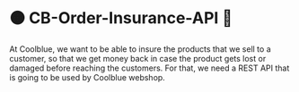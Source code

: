 # 🟠 CB-Order-Insurance-API 🔵
At Coolblue, we want to be able to insure the products that we sell to a customer, so that we get money back in case the product gets lost or damaged before reaching the customers. For that, we need a REST API that is going to be used by Coolblue webshop. 
